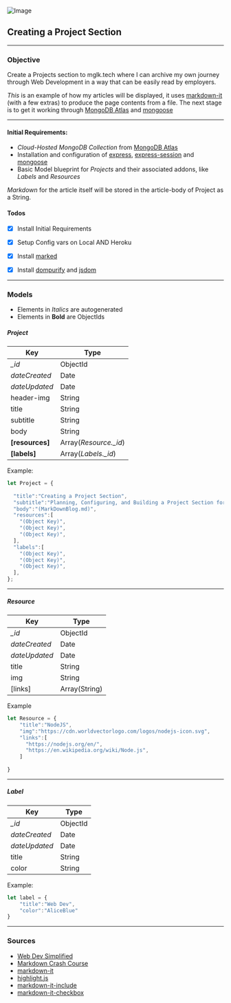   ![Image](https://i.imgur.com/ofM4yHW.jpeg "https://unsplash.com/photos/OqtafYT5kTw")
  
## Creating a Project Section 
  


---

### Objective

Create a Projects section to mglk.tech where I can archive my own journey through Web Development in a way that can be easily read by employers.

*This* is an example of how my articles will be displayed, it uses [markdown-it](https://www.npmjs.com/package/markdown-it ) (with a few extras) to produce the page contents from a file.
The next stage is to get it working through [MongoDB Atlas](https://www.mongodb.com/try ) and [mongoose](https://www.npmjs.com/package/mongoose )

---
#### Initial Requirements:
  
- *Cloud-Hosted MongoDB Collection* from [MongoDB Atlas](https://www.mongodb.com/try )
- Installation and configuration of [express](https://www.npmjs.com/package/express ), [express-session](https://www.npmjs.com/package/express-session ) and [mongoose](https://www.npmjs.com/package/mongoose )
- Basic Model blueprint for *Projects* and their associated addons, like *Labels* and *Resources*
  
*Markdown* for the article itself will be stored in the article-body of Project as a String.
  
  
#### Todos
  
- [x] Install Initial Requirements
- [x] Setup Config vars on Local AND Heroku
- [x] Install [marked](https://www.npmjs.com/package/marked )
- [x] Install [dompurify](https://www.npmjs.com/package/dompurify ) and [jsdom](https://www.npmjs.com/package/jsdom )
  

---
### Models
  
- Elements in *Italics* are autogenerated
- Elements in **Bold** are ObjectIds
  
##### Project
  
  |Key|Type|
  |-|-|
  |*_id*|ObjectId|
  |*dateCreated*|Date|
  |*dateUpdated*|Date|
  |header-img|String|
  |title|String|
  |subtitle|String|
  |body|String|
  |**[resources]**|Array(*Resource._id*)|
  |**[labels]**|Array(*Labels._id*)|
Example:
```Javascript
let Project = {
  
  "title":"Creating a Project Section",
  "subtitle":"Planning, Configuring, and Building a Project Section for my website.",
  "body":"(MarkDownBlog.md)",
  "resources":[
    "(Object Key)",
    "(Object Key)",
    "(Object Key)",
  ],
  "labels":[
    "(Object Key)",
    "(Object Key)",
    "(Object Key)",
  ],
};
```

---  
##### Resource
  
  |Key|Type|
  |-|-|
  |*_id*|ObjectId|
  |*dateCreated*|Date|
  |*dateUpdated*|Date|
  |title|String|
  |img|String|
  |[links]|Array(String)|

Example
```javascript
let Resource = {
    "title":"NodeJS",
    "img":"https://cdn.worldvectorlogo.com/logos/nodejs-icon.svg",
    "links":[
      "https://nodejs.org/en/",
      "https://en.wikipedia.org/wiki/Node.js",
    ]
  
}
```
---
##### Label
  
  |Key|Type|
  |-|-|
  |*_id*|ObjectId|
  |*dateCreated*|Date|
  |*dateUpdated*|Date|
  |title|String|
  |color|String|
  
Example:
```javascript
let label = {
    "title":"Web Dev",
    "color":"AliceBlue"
}
```
  
  
---
### Sources
  
- [Web Dev Simplified](https://youtu.be/1NrHkjlWVhM )
- [Markdown Crash Course](https://youtu.be/HUBNt18RFbo )
- [markdown-it](https://www.npmjs.com/package/markdown-it )
- [highlight.js](https://highlightjs.org/ )
- [markdown-it-include](https://www.npmjs.com/package/markdown-it-include)
- [markdown-it-checkbox](https://www.npmjs.com/package/markdown-it-checkbox)
  

  
  